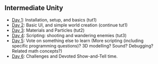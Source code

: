 ## Intermediate Unity

* [Day 1](Day-1): Installation, setup, and basics (tut1)
* [Day 2](Day-2): Basic UI, and simple world creation (continue tut1)
* [Day 3](Day-3): Materials and Particles (tut2)
* [Day 4](Day-4): Scripting: shooting and wandering enemies (tut3)
* [Day 5](Day-5): Vote on something else to learn (More scripting (including specific programming questions)? 3D modelling? Sound? Debugging? Related math concepts?)
* [Day 6](Day-6): Challenges and Devoted Show-and-Tell time.
